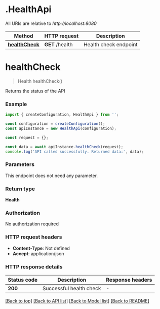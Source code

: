 # .HealthApi

All URIs are relative to *http://localhost:8080*

Method | HTTP request | Description
------------- | ------------- | -------------
[**healthCheck**](HealthApi.md#healthCheck) | **GET** /health | Health check endpoint


# **healthCheck**
> Health healthCheck()

Returns the status of the API

### Example


```typescript
import { createConfiguration, HealthApi } from '';

const configuration = createConfiguration();
const apiInstance = new HealthApi(configuration);

const request = {};

const data = await apiInstance.healthCheck(request);
console.log('API called successfully. Returned data:', data);
```


### Parameters
This endpoint does not need any parameter.


### Return type

**Health**

### Authorization

No authorization required

### HTTP request headers

 - **Content-Type**: Not defined
 - **Accept**: application/json


### HTTP response details
| Status code | Description | Response headers |
|-------------|-------------|------------------|
**200** | Successful health check |  -  |

[[Back to top]](#) [[Back to API list]](README.md#documentation-for-api-endpoints) [[Back to Model list]](README.md#documentation-for-models) [[Back to README]](README.md)


